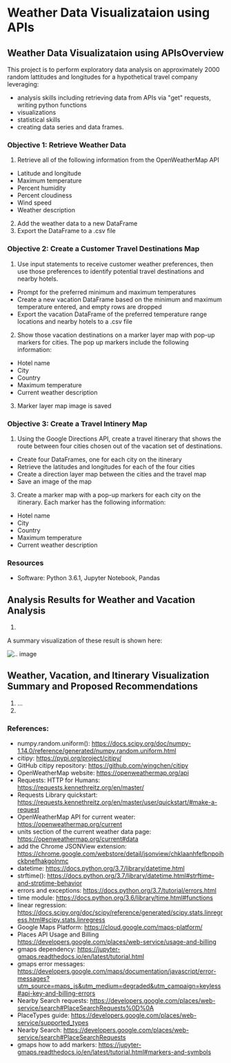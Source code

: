 # Weather Data Visualizataion using APIs

## Weather Data Visualizataion using APIsOverview

This project is to perform exploratory data analysis on approximately 2000 random lattitudes and longitudes for a hypothetical travel company leveraging: 
* analysis skills including retrieving data from APIs via "get" requests, writing python functions
* visualizations
* statistical skills
* creating data series and data frames. 


### Objective 1: Retrieve Weather Data
1. Retrieve all of the following information from the OpenWeatherMap API
 * Latitude and longitude
 * Maximum temperature
 * Percent humidity
 * Percent cloudiness
 * Wind speed
 * Weather description
2. Add the weather data to a new DataFrame
3. Export the DataFrame to a .csv file

### Objective 2: Create a Customer Travel Destinations Map
1. Use input statements to receive customer weather preferences, then use those preferences to identify potential travel destinations and nearby hotels.
 * Prompt for the preferred minimum and maximum temperatures
 * Create a new vacation DataFrame based on the minimum and maximum temperature entered, and empty rows are dropped
 * Export the vacation DataFrame of the preferred temperature range locations and nearby hotels to a .csv file
2. Show those vacation destinations on a marker layer map with pop-up markers for cities. The pop up markers include the following information:
 * Hotel name
 * City
 * Country
 * Maximum temperature
 * Current weather description
3. Marker layer map image is saved

### Objective 3: Create a Travel Intinery Map
1. Using the Google Directions API, create a travel itinerary that shows the route between four cities chosen out of the vacation set of destinations. 
 * Create four DataFrames, one for each city on the itinerary
 * Retrieve the latitudes and longitudes for each of the four cities
 * Create a direction layer map between the cities and the travel map
 * Save an image of the map
3. Create a marker map with a pop-up markers for each city on the itinerary. Each marker has the following information:
 * Hotel name
 * City
 * Country
 * Maximum temperature
 * Current weather description

### Resources
- Software: Python 3.6.1, Jupyter Notebook, Pandas

## Analysis Results for Weather and Vacation Analysis
1. 
 

A summary visualization of these result is shown here:

![.. image](/Resources/...)



## Weather, Vacation, and Itinerary Visualization Summary and Proposed Recommendations
1. ...
2. 


### References:
* numpy.random.uniform(): https://docs.scipy.org/doc/numpy-1.14.0/reference/generated/numpy.random.uniform.html
* citipy: https://pypi.org/project/citipy/
* GitHub citipy repository: https://github.com/wingchen/citipy
* OpenWeatherMap website: https://openweathermap.org/api
* Requests: HTTP for Humans: https://requests.kennethreitz.org/en/master/
* Requests Library quickstart: https://requests.kennethreitz.org/en/master/user/quickstart/#make-a-request
* OpenWeatherMap API for current weater: https://openweathermap.org/current
* units section of the current weather data page: https://openweathermap.org/current#data
* add the Chrome JSONView extension: https://chrome.google.com/webstore/detail/jsonview/chklaanhfefbnpoihckbnefhakgolnmc
* datetime: https://docs.python.org/3.7/library/datetime.html
* strftime(): https://docs.python.org/3.7/library/datetime.html#strftime-and-strptime-behavior
* errors and exceptions: https://docs.python.org/3.7/tutorial/errors.html
* time module: https://docs.python.org/3.6/library/time.html#functions
* linear regression: https://docs.scipy.org/doc/scipy/reference/generated/scipy.stats.linregress.html#scipy.stats.linregress
* Google Maps Platform: https://cloud.google.com/maps-platform/
* Places API Usage and Billing https://developers.google.com/places/web-service/usage-and-billing
* gmaps dependency: https://jupyter-gmaps.readthedocs.io/en/latest/tutorial.html
* gmaps error messages: https://developers.google.com/maps/documentation/javascript/error-messages?utm_source=maps_js&utm_medium=degraded&utm_campaign=keyless#api-key-and-billing-errors
* Nearby Search requests: https://developers.google.com/places/web-service/search#PlaceSearchRequests%0D%0A
* PlaceTypes guide: https://developers.google.com/places/web-service/supported_types
* Nearby Search: https://developers.google.com/places/web-service/search#PlaceSearchRequests
* gmaps how to add markers: https://jupyter-gmaps.readthedocs.io/en/latest/tutorial.html#markers-and-symbols
 
